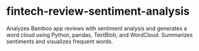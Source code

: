 # fintech-review-sentiment-analysis
Analyzes Bamboo app reviews with sentiment analysis and generates a word cloud using Python, pandas, TextBlob, and WordCloud. Summarizes sentiments and visualizes frequent words.
